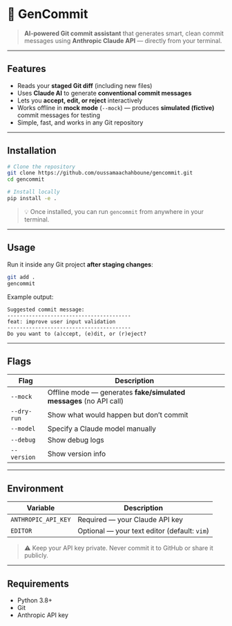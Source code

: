 # 🧠 GenCommit

> **AI-powered Git commit assistant** that generates smart, clean commit messages using **Anthropic Claude API** — directly from your terminal.

---

## Features

- Reads your **staged Git diff** (including new files)  
- Uses **Claude AI** to generate **conventional commit messages**  
- Lets you **accept, edit, or reject** interactively  
- Works offline in **mock mode** (`--mock`) — produces **simulated (fictive)** commit messages for testing  
- Simple, fast, and works in any Git repository

---

## Installation

```bash
# Clone the repository
git clone https://github.com/oussamaachahboune/gencommit.git
cd gencommit

# Install locally
pip install -e .
```

> 💡 Once installed, you can run `gencommit` from anywhere in your terminal.

---

## Usage

Run it inside any Git project **after staging changes**:

```bash
git add .
gencommit
```

Example output:

```
Suggested commit message:
----------------------------------------
feat: improve user input validation
----------------------------------------
Do you want to (a)ccept, (e)dit, or (r)eject?
```

---

## Flags

| Flag        | Description                                                        |
| ----------- | ------------------------------------------------------------------ |
| `--mock`    | Offline mode — generates **fake/simulated messages** (no API call) |
| `--dry-run` | Show what would happen but don’t commit                            |
| `--model`   | Specify a Claude model manually                                    |
| `--debug`   | Show debug logs                                                    |
| `--version` | Show version info                                                  |

---

## Environment

| Variable            | Description                                  |
| ------------------- | -------------------------------------------- |
| `ANTHROPIC_API_KEY` | Required — your Claude API key               |
| `EDITOR`            | Optional — your text editor (default: `vim`) |

> ⚠️ Keep your API key private. Never commit it to GitHub or share it publicly.

---

## Requirements

- Python 3.8+
- Git
- Anthropic API key
